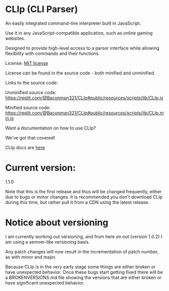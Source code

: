 # CLIp (CLI Parser)

An easily integrated command-line interpreter built in JavaScript.

Use it in any JavaScript-compatible application, such as online gaming websites.

Designed to provide high-level access to a parser interface while allowing
flexibility with commands and their functions. 

License: [MIT license](https://opensource.org/licenses/MIT)

License can be found in the source code - both minified and unminified.

Links to the source code:

Unminified source code: https://replit.com/@Baconman321/CLIp#public/resources/scripts/lib/CLIp.js

Minified source code:
https://replit.com/@Baconman321/CLIp#public/resources/scripts/lib/CLIp.min.js


Want a documentation on how to use CLIp?

We've got that covered!

CLIp docs are [here](https://clip.baconman321.repl.co/docs/about.html)


# Current version:

1.1.0

Note that this is the first release and thus will be changed frequently, either due to bugs or minor changes. It is recommended you don't download CLIp during this time, but rather pull it from a CDN using the latest release.

# Notice about versioning

I am currently working out versioning, and from here on out (version 1.0.2) I am using a semver-like versioning basis.

Any patch changes will now result in the incrementation of patch number, as with minor and major.

Because CLIp is in the very early stage some things are either broken or have unexpected behavior. Once these bugs start getting fixed there will be a BROKENVERSIONS.md file showing the versions that are either broken or have significant unexpected behavior.


